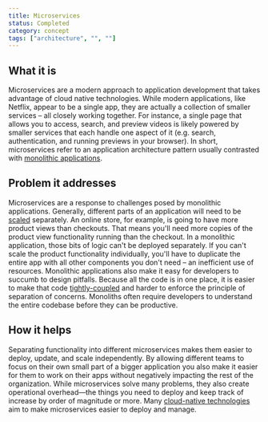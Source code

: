 ```yaml
---
title: Microservices
status: Completed
category: concept
tags: ["architecture", "", ""]
---
```


## What it is
Microservices are a modern approach to application development that takes advantage of cloud native technologies. While modern applications, like Netflix, appear to be a single app, they are actually a collection of smaller services – all closely working together. For instance, a single page that allows you to access, search, and preview videos is likely powered by smaller services that each handle one aspect of it (e.g. search, authentication, and running previews in your browser). In short, microservices refer to an application architecture pattern usually contrasted with [monolithic applications](/monolithic_apps/).

## Problem it addresses
Microservices are a response to challenges posed by monolithic applications. Generally, different parts of an application will need to be [scaled](/scalability/) separately. An online store, for example, is going to have more product views than checkouts. That means you'll need more copies of the product view functionality running than the checkout. In a monolithic application, those bits of logic can't be deployed separately. If you can't scale the product functionality individually, you'll have to duplicate the entire app with all other components you don't need – an inefficient use of resources.
Monolithic applications also make it easy for developers to succumb to design pitfalls. Because all the code is in one place, it is easier to make that code [tightly-coupled](/tightly_coupled_architectures/) and harder to enforce the principle of separation of concerns. Monoliths often require developers to understand the entire codebase before they can be productive.

## How it helps
Separating functionality into different microservices makes them easier to deploy, update, and scale independently. By allowing different teams to focus on their own small part of a bigger application you also make it easier for them to work on their apps without negatively impacting the rest of the organization.
While microservices solve many problems, they also create operational overhead—the things you need to deploy and keep track of increase by order of magnitude or more. Many [cloud-native technologies](/cloud_native_tech/) aim to make microservices easier to deploy and manage.


